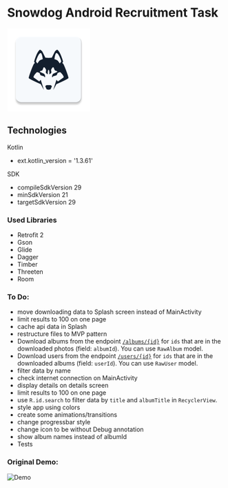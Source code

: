 # Snowdog Android Recruitment Task

![Logo][logo]

## Technologies

Kotlin
- ext.kotlin_version = '1.3.61'

SDK
- compileSdkVersion 29
- minSdkVersion 21
- targetSdkVersion 29

### Used Libraries
- Retrofit 2
- Gson
- Glide
- Dagger
- Timber
- Threeten
- Room


### To Do:
* move downloading data to Splash screen instead of MainActivity
* limit results to 100 on one page
* cache api data in Splash
* restructure files to MVP pattern
* Download albums from the endpoint [`/albums/{id}`](https://jsonplaceholder.typicode.com/albums/2) for `ids` that are in the downloaded photos (field: `albumId`). You can use `RawAlbum` model.
* Download users from the endpoint [`/users/{id}`](https://jsonplaceholder.typicode.com/users/3) for `ids` that are in the downloaded albums (field: `userId`). You can use `RawUser` model.
* filter data by name
* check internet connection on MainActivity
* display details on details screen
* limit results to 100 on one page
* use `R.id.search` to filter data by `title` and `albumTitle` in `RecyclerView`.
* style app using colors
* create some animations/transitions
* change progressbar style
* change icon to be without Debug annotation
* show album names instead of albumId
* Tests

### Original Demo:

![Demo][demo]

[demo]: art/demo.gif
[logo]: art/logo.png

